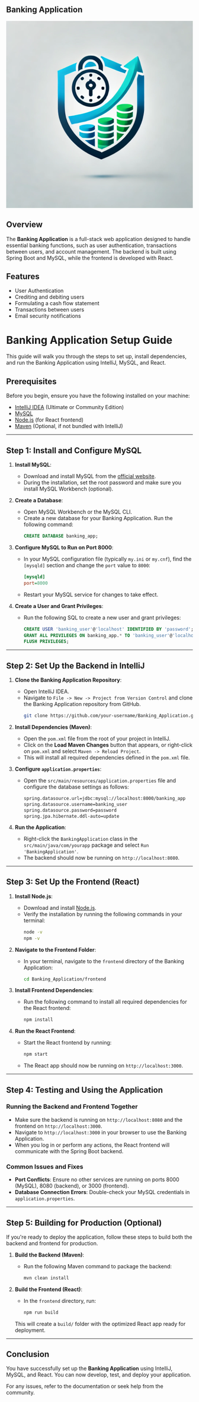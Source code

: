 ## Banking Application

![Banking App Logo](bankingapp.png)

## Overview
The **Banking Application** is a full-stack web application designed to handle essential banking functions, such as user authentication, transactions between users, and account management. The backend is built using Spring Boot and MySQL, while the frontend is developed with React.

## Features
- User Authentication
- Crediting and debiting users
- Formulating a cash flow statement
- Transactions between users
- Email security notifications

# Banking Application Setup Guide

This guide will walk you through the steps to set up, install dependencies, and run the Banking Application using IntelliJ, MySQL, and React.

## Prerequisites

Before you begin, ensure you have the following installed on your machine:
- [IntelliJ IDEA](https://www.jetbrains.com/idea/download/) (Ultimate or Community Edition)
- [MySQL](https://dev.mysql.com/downloads/installer/)
- [Node.js](https://nodejs.org/en/download/) (for React frontend)
- [Maven](https://maven.apache.org/install.html) (Optional, if not bundled with IntelliJ)

---

## Step 1: Install and Configure MySQL

1. **Install MySQL**:
    - Download and install MySQL from the [official website](https://dev.mysql.com/downloads/installer/).
    - During the installation, set the root password and make sure you install MySQL Workbench (optional).
  
2. **Create a Database**:
    - Open MySQL Workbench or the MySQL CLI.
    - Create a new database for your Banking Application. Run the following command:
      ```sql
      CREATE DATABASE banking_app;
      ```
  
3. **Configure MySQL to Run on Port 8000**:
    - In your MySQL configuration file (typically `my.ini` or `my.cnf`), find the `[mysqld]` section and change the `port` value to `8000`:
      ```ini
      [mysqld]
      port=8000
      ```
    - Restart your MySQL service for changes to take effect.

4. **Create a User and Grant Privileges**:
    - Run the following SQL to create a new user and grant privileges:
      ```sql
      CREATE USER 'banking_user'@'localhost' IDENTIFIED BY 'password';
      GRANT ALL PRIVILEGES ON banking_app.* TO 'banking_user'@'localhost';
      FLUSH PRIVILEGES;
      ```

---

## Step 2: Set Up the Backend in IntelliJ

1. **Clone the Banking Application Repository**:
    - Open IntelliJ IDEA.
    - Navigate to `File -> New -> Project from Version Control` and clone the Banking Application repository from GitHub.
      ```bash
      git clone https://github.com/your-username/Banking_Application.git
      ```

2. **Install Dependencies (Maven)**:
    - Open the `pom.xml` file from the root of your project in IntelliJ.
    - Click on the **Load Maven Changes** button that appears, or right-click on `pom.xml` and select `Maven -> Reload Project`.
    - This will install all required dependencies defined in the `pom.xml` file.

3. **Configure `application.properties`**:
    - Open the `src/main/resources/application.properties` file and configure the database settings as follows:
      ```properties
      spring.datasource.url=jdbc:mysql://localhost:8000/banking_app
      spring.datasource.username=banking_user
      spring.datasource.password=password
      spring.jpa.hibernate.ddl-auto=update
      ```

4. **Run the Application**:
    - Right-click the `BankingApplication` class in the `src/main/java/com/yourapp` package and select `Run 'BankingApplication'`.
    - The backend should now be running on `http://localhost:8080`.

---

## Step 3: Set Up the Frontend (React)

1. **Install Node.js**:
    - Download and install [Node.js](https://nodejs.org/en/download/).
    - Verify the installation by running the following commands in your terminal:
      ```bash
      node -v
      npm -v
      ```

2. **Navigate to the Frontend Folder**:
    - In your terminal, navigate to the `frontend` directory of the Banking Application:
      ```bash
      cd Banking_Application/frontend
      ```

3. **Install Frontend Dependencies**:
    - Run the following command to install all required dependencies for the React frontend:
      ```bash
      npm install
      ```

4. **Run the React Frontend**:
    - Start the React frontend by running:
      ```bash
      npm start
      ```
    - The React app should now be running on `http://localhost:3000`.

---

## Step 4: Testing and Using the Application

### Running the Backend and Frontend Together

- Make sure the backend is running on `http://localhost:8080` and the frontend on `http://localhost:3000`.
- Navigate to `http://localhost:3000` in your browser to use the Banking Application.
- When you log in or perform any actions, the React frontend will communicate with the Spring Boot backend.

### Common Issues and Fixes
- **Port Conflicts**: Ensure no other services are running on ports 8000 (MySQL), 8080 (backend), or 3000 (frontend).
- **Database Connection Errors**: Double-check your MySQL credentials in `application.properties`.

---

## Step 5: Building for Production (Optional)

If you're ready to deploy the application, follow these steps to build both the backend and frontend for production.

1. **Build the Backend (Maven)**:
    - Run the following Maven command to package the backend:
      ```bash
      mvn clean install
      ```

2. **Build the Frontend (React)**:
    - In the `frontend` directory, run:
      ```bash
      npm run build
      ```

    This will create a `build/` folder with the optimized React app ready for deployment.

---

## Conclusion

You have successfully set up the **Banking Application** using IntelliJ, MySQL, and React. You can now develop, test, and deploy your application.

For any issues, refer to the documentation or seek help from the community.


